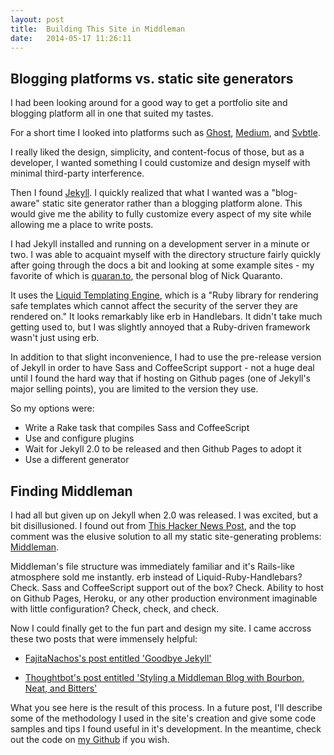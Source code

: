 ```yaml
---
layout: post
title:  Building This Site in Middleman
date:   2014-05-17 11:26:11
---
```


## Blogging platforms vs. static site generators

I had been looking around for a good way to get a portfolio site and blogging platform all in one that suited my tastes.

For a short time I looked into platforms such as [Ghost](http://ghost.org), [Medium](http://medium.com), and [Svbtle](http://svbtle.com).

I really liked the design, simplicity, and content-focus of those, but as a developer, I wanted something I could customize and design myself with minimal third-party interference.

Then I found [Jekyll](http://jekyllrb.com). I quickly realized that what I wanted was a "blog-aware" static site generator rather than a blogging platform alone. This would give me the ability to fully customize every aspect of my site while allowing me a place to write posts.

I had Jekyll installed and running on a development server in a minute or two. I was able to acquaint myself with the directory structure fairly quickly after going through the docs a bit and looking at some example sites - my favorite of which is [quaran.to](http://quaran.to), the personal blog of Nick Quaranto.

It uses the [Liquid Templating Engine](http://liquidmarkup.org/), which is a "Ruby library for rendering safe templates which cannot affect the security of the server they are rendered on." It looks remarkably like erb in Handlebars. It didn't take much getting used to, but I was slightly annoyed that a Ruby-driven framework wasn't just using erb.

In addition to that slight inconvenience, I had to use the pre-release version of Jekyll in order to have Sass and CoffeeScript support - not a huge deal until I found the hard way that if hosting on Github pages (one of Jekyll's major selling points), you are limited to the version they use.

So my options were:

- Write a Rake task that compiles Sass and CoffeeScript
- Use and configure plugins
- Wait for Jekyll 2.0 to be released and then Github Pages to adopt it
- Use a different generator

## Finding Middleman

I had all but given up on Jekyll when 2.0 was released. I was excited, but a bit disillusioned. I found out from [This Hacker News Post](https://news.ycombinator.com/item?id=7708142), and the top comment was the elusive solution to all my static site-generating problems: [Middleman](http://middlemanapp.com).

Middleman's file structure was immediately familiar and it's Rails-like atmosphere sold me instantly. erb instead of Liquid-Ruby-Handlebars? Check. Sass and CoffeeScript support out of the box? Check. Ability to host on Github Pages, Heroku, or any other production environment imaginable with little configuration? Check, check, and check.

Now I could finally get to the fun part and design my site. I came accross these two posts that were immensely helpful:

- [FajitaNachos's post entitled 'Goodbye Jekyll'](http://fajitanachos.com/Goodbye-jekyll/)

- [Thoughtbot's post entitled 'Styling a Middleman Blog with Bourbon, Neat, and Bitters'](http://robots.thoughtbot.com/middleman-bourbon-walkthrough)

What you see here is the result of this process. In a future post, I'll describe some of the methodology I used in the site's creation and give some code samples and tips I found useful in it's development. In the meantime, check out the code on [my Github](http://github.com/elliotec/middleman) if you wish.
